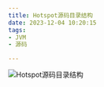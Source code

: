 ```yaml
---
title: Hotspot源码目录结构 
date: 2023-12-04 10:20:15 
tags:
- JVM
- 源码

---
```


![Hotspot源码目录结构](/pic/基本功/编程基础/Hotspot源码目录结构/Hotspot源码目录结构.png)

